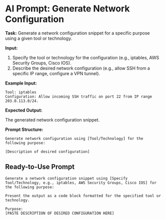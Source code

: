 # AI Prompt: Generate Network Configuration

**Task:** Generate a network configuration snippet for a specific purpose using a given tool or technology.

**Input:**
1.  Specify the tool or technology for the configuration (e.g., iptables, AWS Security Groups, Cisco IOS).
2.  Describe the desired network configuration (e.g., allow SSH from a specific IP range, configure a VPN tunnel).

**Example Input:**

```
Tool: iptables
Configuration: Allow incoming SSH traffic on port 22 from IP range 203.0.113.0/24.
```

**Expected Output:**

The generated network configuration snippet.

**Prompt Structure:**

```
Generate network configuration using [Tool/Technology] for the following purpose:

[Description of desired configuration]
```

## Ready-to-Use Prompt

```
Generate a network configuration snippet using [Specify Tool/Technology, e.g., iptables, AWS Security Groups, Cisco IOS] for the following purpose:

Present the output as a code block formatted for the specified tool or technology.

Purpose:
[PASTE DESCRIPTION OF DESIRED CONFIGURATION HERE]
